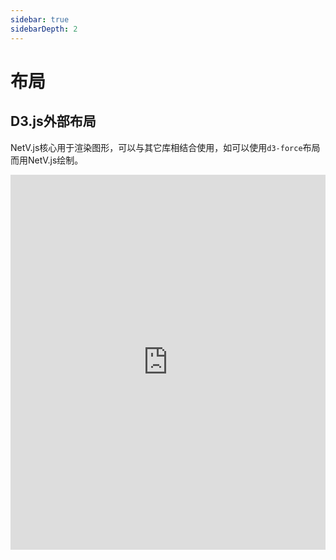 ```yaml
---
sidebar: true
sidebarDepth: 2
---
```


# 布局

## D3.js外部布局

NetV.js核心用于渲染图形，可以与其它库相结合使用，如可以使用`d3-force`布局而用NetV.js绘制。

<iframe height="600" style="width: 100%;" scrolling="no" title="External Layout" src="https://codepen.io/mgzx/embed/ZEpoeOM?height=600&theme-id=dark&default-tab=result" frameborder="no" loading="lazy" allowtransparency="true" allowfullscreen="true">
  See the Pen <a href='https://codepen.io/mgzx/pen/ZEpoeOM'>External Layout</a> by brickmaker
  (<a href='https://codepen.io/mgzx'>@mgzx</a>) on <a href='https://codepen.io'>CodePen</a>.
</iframe>
